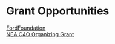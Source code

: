 # Grant Opportunities

[FordFoundation](https://www.fordfoundation.org/work/our-grants/)  
[NEA C4O Organizing Grant](https://www.nea.org/resource-library/c4o-organizing-grant)

